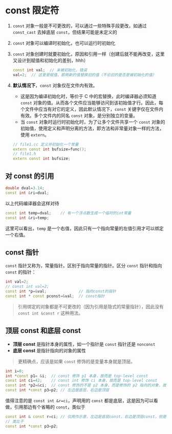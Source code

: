 # const 限定符

1. `const` 对象一般是不可更改的，可以通过一些特殊手段更改，如通过 `const_cast` 去掉底层 `const`，但结果可能是未定义的

2. `const` 对象可以编译时初始化，也可以运行时初始化
   
3. `const` 对象创建时就要初始化，原因和引用一样（创建后就不能再改变，这里又设计到赋值和初始化的差别，hhh）
    ```c++
    const int val;  // 未被初始化，错误 
    val=2;  // 这里是赋值，即用新的值替换旧的值（不论旧的是否是被初始化的值）
    ```
4. **默认情况下**，`const` 对象仅在文件内有效。 
    - 这是因为编译初始化时，等价于 C 中的宏替换，此时编译器必须知道 `const` 对象的值。从而各个文件应当能够访问到该初始值才行。因此，每个文件中应当有对它的定义，因此默认情况下，`const` 关键字仅在文件内有效。多个文件内的同名 `const` 对象，是分别独立的变量。
    - 当 `const` 对象时运行时初始化时，为了让多个文件共享一个 `const` 对象的初始值，使用定义和声明分离的方法，即方法和非常量对象一样的方法，使用 `extern`。
    ```c++
    // file1.cc 定义并初始化一个常量
    extern const int bufsize=func();
    // file1.h
    extern const int bufsize;
    ```
## 对 const 的引用

```c++
double dval=3.14;
const int &ri=dval;
```
以上代码编译器会这样对待
```c++
const int temp=dval;    // 有一个浮点数生成一个临时的int常量
const int &ri=temp;
```
这里可以看出，`temp` 是一个右值，因此只有一个指向常量的左值引用才可以绑定一个右值。

## const 指针 

`const` 指针又称为，常量指针。区别于指向常量的指针。区分 `const` 指针和指向 `const` 的指针：
```c++
int val=2;
// const int val=2;
const int *p=&val;              // 指向const的指针
const int * const pconst=&val;  // const指针
```

> 引用绑定的对象都是不可更改的（因为引用是隐式的常量指针），因此没有 `const int &const r` 这种用法。

## 顶层 const 和底层 const

- **顶层 const** 是指针本身的属性，如一个指针是 `const` 指针还是 `nonconst`
- **底层 const** 是指针指向的对象的属性

> 更精确点，应该是如果 `const` 修饰的是变量本身就是顶层。

```c++
int i=0;
int *const p1= &i;  // const 修饰 p1 本身，故而是 top-level const
const int ci=42;    // const int 修饰 ci 本身，故而是 top-level const
const int *p2=&ci;  // const 修饰的不是 p2 本身，而是修饰的 p2 指向的对象，故而是 low-level const
const int *const p3=p2; // 左边是底层，右边是顶层
```

值得注意的是 `const int &r=ci`，声明用的 `const` 都是底层，这是因为可以看做，引用那边有个省略的 `const`，类似于
```c++
const int & const r=ci; // 仅用作示意，左边是底层const，右边是顶层const，但是右边实际上是不存在的
// 类比于
const int *const p3=p2;
```